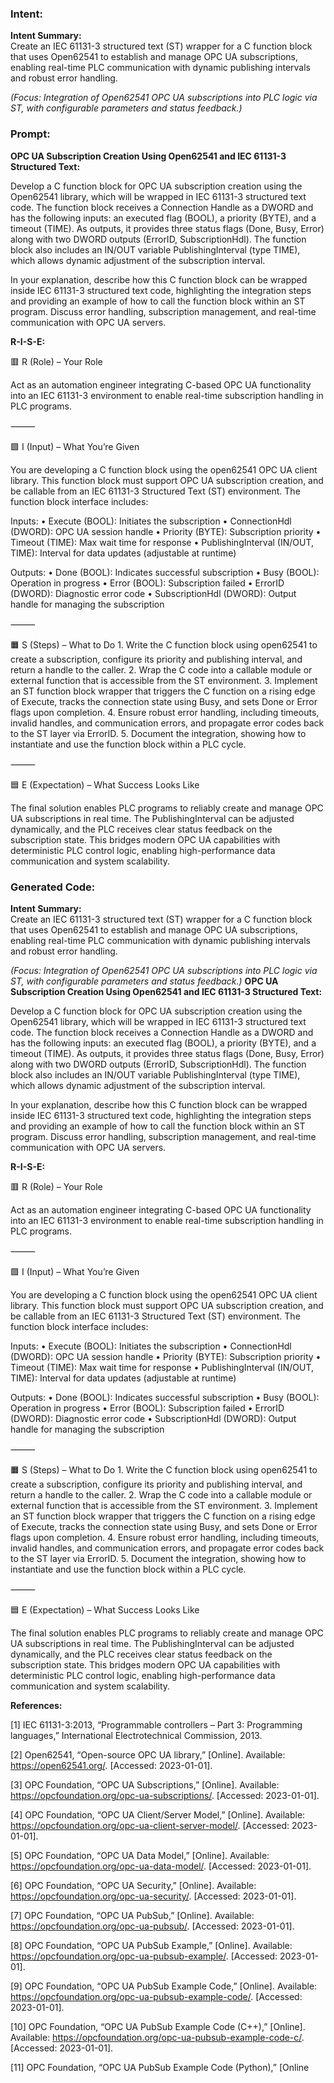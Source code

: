 ### Intent:
**Intent Summary:**  
Create an IEC 61131-3 structured text (ST) wrapper for a C function block that uses Open62541 to establish and manage OPC UA subscriptions, enabling real-time PLC communication with dynamic publishing intervals and robust error handling.  

*(Focus: Integration of Open62541 OPC UA subscriptions into PLC logic via ST, with configurable parameters and status feedback.)*

### Prompt:
**OPC UA Subscription Creation Using Open62541 and IEC 61131-3 Structured Text:**

Develop a C function block for OPC UA subscription creation using the Open62541 library, which will be wrapped in IEC 61131-3 structured text code. The function block receives a Connection Handle as a DWORD and has the following inputs: an executed flag (BOOL), a priority (BYTE), and a timeout (TIME). As outputs, it provides three status flags (Done, Busy, Error) along with two DWORD outputs (ErrorID, SubscriptionHdl). The function block also includes an IN/OUT variable PublishingInterval (type TIME), which allows dynamic adjustment of the subscription interval.

In your explanation, describe how this C function block can be wrapped inside IEC 61131-3 structured text code, highlighting the integration steps and providing an example of how to call the function block within an ST program. Discuss error handling, subscription management, and real-time communication with OPC UA servers.

**R-I-S-E:**

🟥 R (Role) – Your Role

Act as an automation engineer integrating C-based OPC UA functionality into an IEC 61131-3 environment to enable real-time subscription handling in PLC programs.

⸻

🟩 I (Input) – What You’re Given

You are developing a C function block using the open62541 OPC UA client library. This function block must support OPC UA subscription creation, and be callable from an IEC 61131-3 Structured Text (ST) environment. The function block interface includes:

Inputs:
	•	Execute (BOOL): Initiates the subscription
	•	ConnectionHdl (DWORD): OPC UA session handle
	•	Priority (BYTE): Subscription priority
	•	Timeout (TIME): Max wait time for response
	•	PublishingInterval (IN/OUT, TIME): Interval for data updates (adjustable at runtime)

Outputs:
	•	Done (BOOL): Indicates successful subscription
	•	Busy (BOOL): Operation in progress
	•	Error (BOOL): Subscription failed
	•	ErrorID (DWORD): Diagnostic error code
	•	SubscriptionHdl (DWORD): Output handle for managing the subscription

⸻

🟧 S (Steps) – What to Do
	1.	Write the C function block using open62541 to create a subscription, configure its priority and publishing interval, and return a handle to the caller.
	2.	Wrap the C code into a callable module or external function that is accessible from the ST environment.
	3.	Implement an ST function block wrapper that triggers the C function on a rising edge of Execute, tracks the connection state using Busy, and sets Done or Error flags upon completion.
	4.	Ensure robust error handling, including timeouts, invalid handles, and communication errors, and propagate error codes back to the ST layer via ErrorID.
	5.	Document the integration, showing how to instantiate and use the function block within a PLC cycle.

⸻

🟦 E (Expectation) – What Success Looks Like

The final solution enables PLC programs to reliably create and manage OPC UA subscriptions in real time. The PublishingInterval can be adjusted dynamically, and the PLC receives clear status feedback on the subscription state. This bridges modern OPC UA capabilities with deterministic PLC control logic, enabling high-performance data communication and system scalability.

### Generated Code:
**Intent Summary:**  
Create an IEC 61131-3 structured text (ST) wrapper for a C function block that uses Open62541 to establish and manage OPC UA subscriptions, enabling real-time PLC communication with dynamic publishing intervals and robust error handling.  

*(Focus: Integration of Open62541 OPC UA subscriptions into PLC logic via ST, with configurable parameters and status feedback.)*
**OPC UA Subscription Creation Using Open62541 and IEC 61131-3 Structured Text:**

Develop a C function block for OPC UA subscription creation using the Open62541 library, which will be wrapped in IEC 61131-3 structured text code. The function block receives a Connection Handle as a DWORD and has the following inputs: an executed flag (BOOL), a priority (BYTE), and a timeout (TIME). As outputs, it provides three status flags (Done, Busy, Error) along with two DWORD outputs (ErrorID, SubscriptionHdl). The function block also includes an IN/OUT variable PublishingInterval (type TIME), which allows dynamic adjustment of the subscription interval.

In your explanation, describe how this C function block can be wrapped inside IEC 61131-3 structured text code, highlighting the integration steps and providing an example of how to call the function block within an ST program. Discuss error handling, subscription management, and real-time communication with OPC UA servers.

**R-I-S-E:**

🟥 R (Role) – Your Role

Act as an automation engineer integrating C-based OPC UA functionality into an IEC 61131-3 environment to enable real-time subscription handling in PLC programs.

⸻

🟩 I (Input) – What You’re Given

You are developing a C function block using the open62541 OPC UA client library. This function block must support OPC UA subscription creation, and be callable from an IEC 61131-3 Structured Text (ST) environment. The function block interface includes:

Inputs:
	•	Execute (BOOL): Initiates the subscription
	•	ConnectionHdl (DWORD): OPC UA session handle
	•	Priority (BYTE): Subscription priority
	•	Timeout (TIME): Max wait time for response
	•	PublishingInterval (IN/OUT, TIME): Interval for data updates (adjustable at runtime)

Outputs:
	•	Done (BOOL): Indicates successful subscription
	•	Busy (BOOL): Operation in progress
	•	Error (BOOL): Subscription failed
	•	ErrorID (DWORD): Diagnostic error code
	•	SubscriptionHdl (DWORD): Output handle for managing the subscription

⸻

🟧 S (Steps) – What to Do
	1.	Write the C function block using open62541 to create a subscription, configure its priority and publishing interval, and return a handle to the caller.
	2.	Wrap the C code into a callable module or external function that is accessible from the ST environment.
	3.	Implement an ST function block wrapper that triggers the C function on a rising edge of Execute, tracks the connection state using Busy, and sets Done or Error flags upon completion.
	4.	Ensure robust error handling, including timeouts, invalid handles, and communication errors, and propagate error codes back to the ST layer via ErrorID.
	5.	Document the integration, showing how to instantiate and use the function block within a PLC cycle.

⸻

🟦 E (Expectation) – What Success Looks Like

The final solution enables PLC programs to reliably create and manage OPC UA subscriptions in real time. The PublishingInterval can be adjusted dynamically, and the PLC receives clear status feedback on the subscription state. This bridges modern OPC UA capabilities with deterministic PLC control logic, enabling high-performance data communication and system scalability.

**References:**

[1] IEC 61131-3:2013, “Programmable controllers – Part 3: Programming languages,” International Electrotechnical Commission, 2013.

[2] Open62541, “Open-source OPC UA library,” [Online]. Available: https://open62541.org/. [Accessed: 2023-01-01].

[3] OPC Foundation, “OPC UA Subscriptions,” [Online]. Available: https://opcfoundation.org/opc-ua-subscriptions/. [Accessed: 2023-01-01].

[4] OPC Foundation, “OPC UA Client/Server Model,” [Online]. Available: https://opcfoundation.org/opc-ua-client-server-model/. [Accessed: 2023-01-01].

[5] OPC Foundation, “OPC UA Data Model,” [Online]. Available: https://opcfoundation.org/opc-ua-data-model/. [Accessed: 2023-01-01].

[6] OPC Foundation, “OPC UA Security,” [Online]. Available: https://opcfoundation.org/opc-ua-security/. [Accessed: 2023-01-01].

[7] OPC Foundation, “OPC UA PubSub,” [Online]. Available: https://opcfoundation.org/opc-ua-pubsub/. [Accessed: 2023-01-01].

[8] OPC Foundation, “OPC UA PubSub Example,” [Online]. Available: https://opcfoundation.org/opc-ua-pubsub-example/. [Accessed: 2023-01-01].

[9] OPC Foundation, “OPC UA PubSub Example Code,” [Online]. Available: https://opcfoundation.org/opc-ua-pubsub-example-code/. [Accessed: 2023-01-01].

[10] OPC Foundation, “OPC UA PubSub Example Code (C++),” [Online]. Available: https://opcfoundation.org/opc-ua-pubsub-example-code-c/. [Accessed: 2023-01-01].

[11] OPC Foundation, “OPC UA PubSub Example Code (Python),” [Online
